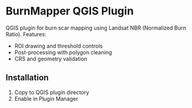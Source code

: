 # BurnMapper QGIS Plugin

QGIS plugin for burn scar mapping using Landsat NBR (Normalized Burn Ratio). Features:
- ROI drawing and threshold controls
- Post-processing with polygon cleaning
- CRS and geometry validation

## Installation
1. Copy to QGIS plugin directory
2. Enable in Plugin Manager